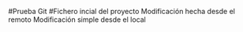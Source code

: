 #Prueba Git
#Fichero incial del proyecto
Modificación hecha desde el remoto
Modificación simple desde el local
